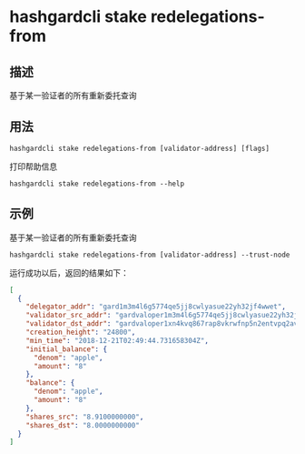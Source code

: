 # hashgardcli stake redelegations-from

## 描述

基于某一验证者的所有重新委托查询

## 用法

```
hashgardcli stake redelegations-from [validator-address] [flags]
```
打印帮助信息
```
hashgardcli stake redelegations-from --help
```

## 示例

基于某一验证者的所有重新委托查询
```
hashgardcli stake redelegations-from [validator-address] --trust-node
```

运行成功以后，返回的结果如下：

```json
[
  {
    "delegator_addr": "gard1m3m4l6g5774qe5jj8cwlyasue22yh32jf4wwet",
    "validator_src_addr": "gardvaloper1m3m4l6g5774qe5jj8cwlyasue22yh32jmhrxfx",
    "validator_dst_addr": "gardvaloper1xn4kvq867rap8vkrwfnp5n2entvpq2avtd0ytq",
    "creation_height": "24800",
    "min_time": "2018-12-21T02:49:44.731658304Z",
    "initial_balance": {
      "denom": "apple",
      "amount": "8"
    },
    "balance": {
      "denom": "apple",
      "amount": "8"
    },
    "shares_src": "8.9100000000",
    "shares_dst": "8.0000000000"
  }
]

```
